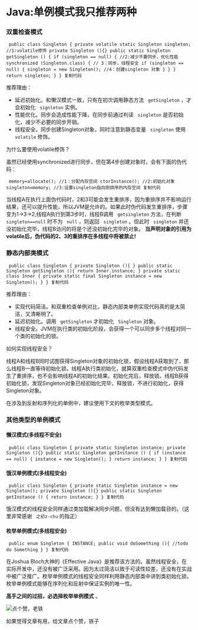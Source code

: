 # Java:单例模式我只推荐两种 #

### 双重检查模式 ###

` public class Singleton { private volatile static Singleton singleton; //1:volatile修饰 private Singleton (){} public static Singleton getSingleton () { if (singleton == null) { //2:减少不要同步，优化性能 synchronized (Singleton.class) { // 3：同步，线程安全 if (singleton == null) { singleton = new Singleton(); //4：创建singleton 对象 } } } return singleton; } } 复制代码`

推荐理由：

* 延迟初始化。和懒汉模式一致，只有在初次调用静态方法 ` getSingleton` ，才会初始化 ` signleton` 实例。
* 性能优化。同步会造成性能下降，在同步前通过判读 ` singleton` 是否初始化，减少不必要的同步开销。
* 线程安全。同步创建Singleton对象，同时注意到静态变量 ` singleton` 使用 ` volatile` 修饰。

为什么要使用volatile修饰？

虽然已经使用synchronized进行同步，但在第4步创建对象时，会有下面的伪代码：

` memory=allocate(); //1：分配内存空间 ctorInstance(); //2:初始化对象 singleton=memory; //3:设置singleton指向刚排序的内存空间 复制代码`

当线程A在执行上面伪代码时，2和3可能会发生重排序，因为重排序并不影响运行结果，还可以提升性能，所以JVM是允许的。如果此时伪代码发生重排序，步骤变为1->3->2,线程A执行到第3步时，线程B调用 ` getsingleton` 方法，在判断 ` singleton==null` 时不为 ` null` ，则返回 ` singleton` 。但此时 ` singleton` 并还没初始化完毕，线程B访问的将是个还没初始化完毕的对象。 **当声明对象的引用为volatile后，伪代码的2、3的重排序在多线程中将被禁止!**

### 静态内部类模式 ###

` public class Singleton { private Singleton (){ } public static Singleton getSingleton (){ return Inner.instance; } private static class Inner { private static final Singleton instance = new Singleton(); } } 复制代码`

推荐理由：

* 实现代码简洁。和双重检查单例对比，静态内部类单例实现代码真的是太简洁，又清晰明了。
* 延迟初始化。调用 ` getSingleton` 才初始化 ` Singleton` 对象。
* 线程安全。JVM在执行类的初始化阶段，会获得一个可以同步多个线程对同一个类的初始化的锁。

如何实现线程安全？

线程A和线程B同时试图获得Singleton对象的初始化锁，假设线程A获取到了，那么线程B一直等待初始化锁。线程A执行类初始化，就算双重检查模式中伪代码发生了重排序，也不会影响线程A的初始化结果。初始化完后，释放锁。线程B获得初始化锁，发现Singleton对象已经初始化完毕，释放锁，不进行初始化，获得Singleton对象。

在涉及到反射和序列化的单例中，建议使用下文的枚举类型模式。

### 其他类型的单例模式 ###

#### 懒汉模式(多线程不安全) ####

` public class Singleton { private static Singleton instance; private Singleton (){} public static Singleton getInstance () { if (instance == null) { instance = new Singleton(); } return instance; } } 复制代码`

#### 饿汉单例模式(多线程安全) ####

` public class Singleton { private static Singleton instance = new Singleton(); private Singleton (){} public static Singleton getInstance () { return instance; } } 复制代码`

饿汉模式的线程安全同样通过类加载解决同步问题，但没有达到懒加载目的。（这里非常感谢 ` 之初z-chu` 的指正）

#### 枚举单例模式(多线程安全) ####

` public enum Singleton { INSTANCE; public void doSomething (){ //todo do Something } } 复制代码`

在Joshua Bloch大神的《Effective Java》是推荐该方法的。虽然线程安全，在实际开发中，还没有被广泛采用。因为太过简洁以致于可读性较差，还没有在实战中被广泛推广。枚举单例模式的线程安全同样利用静态内部类中讲到类初始化锁。枚举单例模式能够在序列化和反射中保证实例的唯一性。

**高手之间的过招，必选择枚举单例模式** 。

![点个赞，老铁](https://user-gold-cdn.xitu.io/2019/5/30/16b06891c7562a34?imageView2/0/w/1280/h/960/format/png/ignore-error/1)

如果觉得文章有用，给文章点个赞，铁子